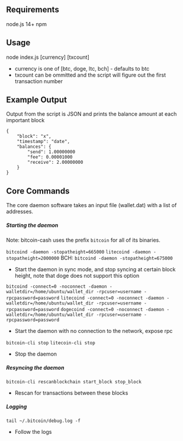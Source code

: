 ## Requirements

node.js 14+
npm

## Usage

node index.js [currency] [txcount]

- currency is one of [btc, doge, ltc, bch] - defaults to btc
- txcount can be ommitted and the script will figure out the first transaction number

## Example Output

Output from the script is JSON and prints the balance amount at each important block

```
{
    "block": "x",
    "timestamp": "date",
    "balances": {
        "send": 1.00000000
        "fee": 0.00001000
        "receive": 2.00000000
    }
}
```

## Core Commands

The core daemon software takes an input file (wallet.dat) with a list of addresses.

##### Starting the daemon

Note: bitcoin-cash uses the prefix `bitcoin` for all of its binaries.

`bitcoind -daemon -stopatheight=665000`
`litecoind -daemon -stopatheight=2000000`
BCH: `bitcoind -daemon -stopatheight=675000`

- Start the daemon in sync mode, and stop syncing at certain block height, note that doge does not support this option

`bitcoind -connect=0 -noconnect -daemon -walletdir=/home/ubuntu/wallet_dir -rpcuser=username -rpcpassword=password`
`litecoind -connect=0 -noconnect -daemon -walletdir=/home/ubuntu/wallet_dir -rpcuser=username -rpcpassword=password`
`dogecoind -connect=0 -noconnect -daemon -walletdir=/home/ubuntu/wallet_dir -rpcuser=username -rpcpassword=password`

- Start the daemon with no connection to the network, expose rpc 

`bitcoin-cli stop`
`litecoin-cli stop`

- Stop the daemon

##### Resyncing the daemon

`bitcoin-cli rescanblockchain start_block stop_block`
- Rescan for transactions between these blocks


##### Logging

`tail ~/.bitcoin/debug.log -f`
- Follow the logs